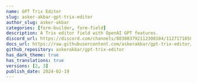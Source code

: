 ```yaml
---
name: GPT Trix Editor
slug: asker-akbar-gpt-trix-editor
author_slug: asker-akbar
categories: [form-builder, form-field]
description: A Trix editor field with OpenAI GPT features.
discord_url: https://discord.com/channels/883083792112300104/1127171858027003924
docs_url: https://raw.githubusercontent.com/askerakbar/gpt-trix-editor/main/README.md
github_repository: askerakbar/gpt-trix-editor
has_dark_theme: true
has_translations: true
versions: [2, 3]
publish_date: 2024-02-19
---
```


